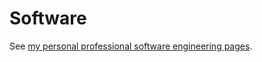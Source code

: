 # Software

See [my personal professional software engineering pages](https://reinvantveer.github.io).